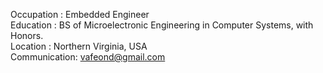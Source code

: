 Occupation   : Embedded Engineer  
Education    : BS of Microelectronic Engineering in Computer Systems, with Honors.  
Location     : Northern Virginia, USA  
Communication: vafeond@gmail.com 
